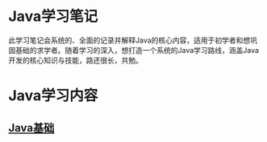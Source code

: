 # Java学习笔记
此学习笔记会系统的、全面的记录并解释Java的核心内容，适用于初学者和想巩固基础的求学者。随着学习的深入，想打造一个系统的Java学习路线，涵盖Java开发的核心知识与技能，路还很长，共勉。
# Java学习内容
## [Java基础](https://github.com/xishi-huan/Java-Learning/blob/master/Java-base)
